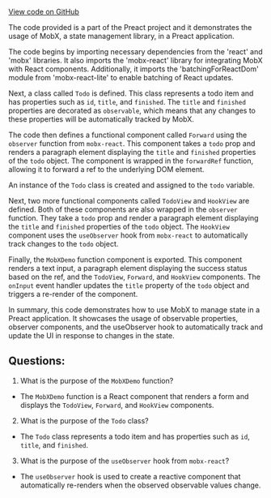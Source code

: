 [View code on GitHub](https://github.com/preactjs/preact/demo/mobx.jsx)

The code provided is a part of the Preact project and it demonstrates the usage of MobX, a state management library, in a Preact application. 

The code begins by importing necessary dependencies from the 'react' and 'mobx' libraries. It also imports the 'mobx-react' library for integrating MobX with React components. Additionally, it imports the 'batchingForReactDom' module from 'mobx-react-lite' to enable batching of React updates.

Next, a class called `Todo` is defined. This class represents a todo item and has properties such as `id`, `title`, and `finished`. The `title` and `finished` properties are decorated as `observable`, which means that any changes to these properties will be automatically tracked by MobX.

The code then defines a functional component called `Forward` using the `observer` function from `mobx-react`. This component takes a `todo` prop and renders a paragraph element displaying the `title` and `finished` properties of the `todo` object. The component is wrapped in the `forwardRef` function, allowing it to forward a ref to the underlying DOM element.

An instance of the `Todo` class is created and assigned to the `todo` variable.

Next, two more functional components called `TodoView` and `HookView` are defined. Both of these components are also wrapped in the `observer` function. They take a `todo` prop and render a paragraph element displaying the `title` and `finished` properties of the `todo` object. The `HookView` component uses the `useObserver` hook from `mobx-react` to automatically track changes to the `todo` object.

Finally, the `MobXDemo` function component is exported. This component renders a text input, a paragraph element displaying the success status based on the ref, and the `TodoView`, `Forward`, and `HookView` components. The `onInput` event handler updates the `title` property of the `todo` object and triggers a re-render of the component.

In summary, this code demonstrates how to use MobX to manage state in a Preact application. It showcases the usage of observable properties, observer components, and the useObserver hook to automatically track and update the UI in response to changes in the state.
## Questions: 
 1. What is the purpose of the `MobXDemo` function?
- The `MobXDemo` function is a React component that renders a form and displays the `TodoView`, `Forward`, and `HookView` components.

2. What is the purpose of the `Todo` class?
- The `Todo` class represents a todo item and has properties such as `id`, `title`, and `finished`.

3. What is the purpose of the `useObserver` hook from `mobx-react`?
- The `useObserver` hook is used to create a reactive component that automatically re-renders when the observed observable values change.